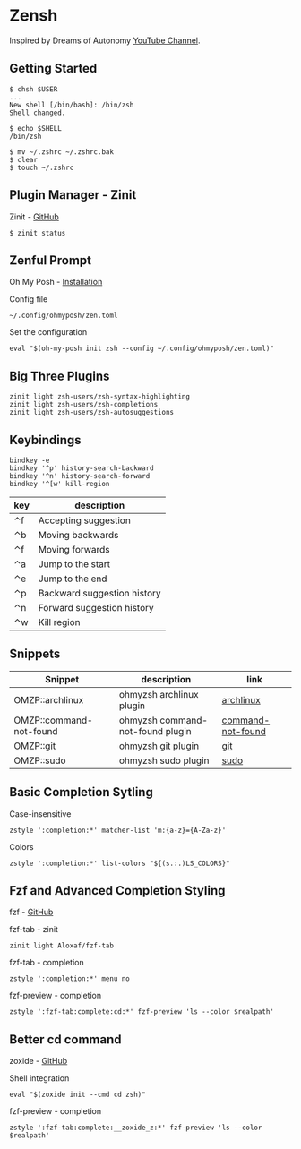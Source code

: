 # Zensh

Inspired by Dreams of Autonomy [YouTube Channel](https://www.youtube.com/@dreamsofautonomy).

## Getting Started
```
$ chsh $USER
...
New shell [/bin/bash]: /bin/zsh
Shell changed.
```
```
$ echo $SHELL
/bin/zsh
```
```
$ mv ~/.zshrc ~/.zshrc.bak
$ clear
$ touch ~/.zshrc
```
## Plugin Manager - Zinit
Zinit - [GitHub](https://github.com/zdharma-continuum/zinit?tab=readme-ov-file#install)

```
$ zinit status
```

## Zenful Prompt
Oh My Posh - [Installation](https://ohmyposh.dev/docs/installation/linux)

Config file
```
~/.config/ohmyposh/zen.toml
```

Set the configuration
```
eval "$(oh-my-posh init zsh --config ~/.config/ohmyposh/zen.toml)"
```

## Big Three Plugins
```
zinit light zsh-users/zsh-syntax-highlighting
zinit light zsh-users/zsh-completions
zinit light zsh-users/zsh-autosuggestions
```
## Keybindings
```
bindkey -e
bindkey '^p' history-search-backward
bindkey '^n' history-search-forward
bindkey '^[w' kill-region
```
| key | description |
| --- | --- |
| ⌃f | Accepting suggestion |
| ⌃b | Moving backwards |
| ⌃f | Moving forwards |
| ⌃a | Jump to the start |
| ⌃e | Jump to the end| 
| ⌃p | Backward suggestion history |
| ⌃n | Forward suggestion history |
| ⌃w | Kill region |

## Snippets
| Snippet | description | link |
| --- | --- | --- |
| OMZP::archlinux | ohmyzsh archlinux plugin | [archlinux](https://github.com/ohmyzsh/ohmyzsh/tree/master/plugins/archlinux) |
| OMZP::command-not-found | ohmyzsh command-not-found plugin | [command-not-found](https://github.com/ohmyzsh/ohmyzsh/tree/master/plugins/command-not-found) |
| OMZP::git | ohmyzsh git plugin | [git](https://github.com/ohmyzsh/ohmyzsh/tree/master/plugins/git) |
| OMZP::sudo | ohmyzsh sudo plugin | [sudo](https://github.com/ohmyzsh/ohmyzsh/tree/master/plugins/sudo) | 

## Basic Completion Sytling
Case-insensitive
```
zstyle ':completion:*' matcher-list 'm:{a-z}={A-Za-z}'
```

Colors
```
zstyle ':completion:*' list-colors "${(s.:.)LS_COLORS}"
```
## Fzf and Advanced Completion Styling
fzf - [GitHub](https://github.com/junegunn/fzf?tab=readme-ov-file#installation)

fzf-tab - zinit
```
zinit light Aloxaf/fzf-tab
```
fzf-tab - completion
```
zstyle ':completion:*' menu no
```
fzf-preview - completion
```
zstyle ':fzf-tab:complete:cd:*' fzf-preview 'ls --color $realpath'
```

## Better cd command
zoxide - [GitHub](https://github.com/ajeetdsouza/zoxide)

Shell integration
```
eval "$(zoxide init --cmd cd zsh)"
```

fzf-preview - completion
```
zstyle ':fzf-tab:complete:__zoxide_z:*' fzf-preview 'ls --color $realpath'
```







